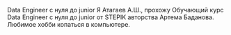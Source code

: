 Data Engineer с нуля до junior
Я Атагаев А.Ш., прохожу Обучающий курс Data Engineer с нуля до junior от STEPIK авторства Артема Баданова.
Любимое хобби копаться в компьютере.
